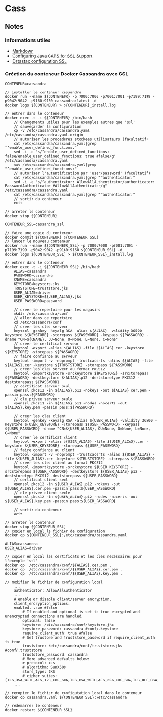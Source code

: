 #  Cass

## Notes

### Informations utiles

* [Markdown](https://learnxinyminutes.com/docs/fr-fr/markdown/)
* [Configuring Java CAPS for SSL Support](https://docs.oracle.com/cd/E19509-01/820-3503/jcapsconfssls_intro/index.html)
* [Datastax configuration SSL](https://docs.datastax.com/en/developer/cpp-driver/2.8/topics/security/ssl/)

### Création du conteneur Docker Cassandra avec SSL

    CONTENEUR=cassandra

    // installer le conteneur cassandra
    docker run --name ${CONTENEUR} -p 7000:7000 -p7001:7001 -p7199:7199 -p9042:9042 -p9160:9160 cassandra:latest -d
    docker logs ${CONTENEUR} > ${CONTENEUR}_install.log

    // entrer dans le conteneur
    docker exec -t -i ${CONTENEUR} /bin/bash
        // Changements utiles pour les exemples autres que 'ssl'
        // sauvegarder la configuration
        cp -v /etc/cassandra/cassandra.yaml /etc/cassandra/cassandra.yaml.origin
        // autoriser les procedures stockees utilisateurs (facultatif)
        cat /etc/cassandra/cassandra.yaml|grep "^enable_user_defined_functions:"
        sed -i -e "s/^enable_user_defined_functions: false/enable_user_defined_functions: true #false/g" /etc/cassandra/cassandra.yaml
        cat /etc/cassandra/cassandra.yaml|grep "^enable_user_defined_functions:"
        // autoriser l'autentification par 'user/password' (facultatif)
        cat /etc/cassandra/cassandra.yaml|grep "^authenticator:"
        sed -i -e "s/^authenticator: AllowAllAuthenticator/authenticator: PasswordAuthenticator #AllowAllAuthenticator/g" /etc/cassandra/cassandra.yaml
        cat /etc/cassandra/cassandra.yaml|grep "^authenticator:"
        // sortir du conteneur
        exit

    // arreter le conteneur
    docker stop ${CONTENEUR}

    CONTENEUR_SSL=cassandra_ssl

    // faire une copie du conteneur
    docker commit ${CONTENEUR} ${CONTENEUR_SSL}
    // lancer le nouveau conteneur
    docker run --name ${CONTENEUR_SSL} -p 7000:7000 -p7001:7001 -p7199:7199 -p9042:9042 -p9160:9160 ${CONTENEUR_SSL} -d
    docker logs ${CONTENEUR_SSL} > ${CONTENEUR_SSL}_install.log

    // entrer dans le conteneur
    docker exec -t -i ${CONTENEUR_SSL} /bin/bash
        ALIAS=cassandra
        PASSWORD=cassandra
        CNAME=cassandra
        KEYSTORE=keystore.jks
        TRUSTSTORE=truststore.jks
        USER_ALIAS=driver
        USER_KEYSTORE=${USER_ALIAS}.jks
        USER_PASSWORD=password

        // creer le repertoire pour les magasins
        mkdir /etc/cassandra/conf
        // aller dans ce repertoire
        cd /etc/cassandra/conf
        // creer les cles serveur
        keytool -genkey -keyalg RSA -alias ${ALIAS} -validity 36500 -keystore ${KEYSTORE} -storepass ${PASSWORD} -keypass ${PASSWORD} -dname "CN=${CNAME}, OU=None, O=None, L=None, C=None"
        // creer le certificat serveur
        keytool -export -alias ${ALIAS} -file ${ALIAS}.cer -keystore ${KEYSTORE} -storepass ${PASSWORD}
        // faire confiance au serveur
        keytool -import -v -noprompt -trustcacerts -alias ${ALIAS} -file ${ALIAS}.cer -keystore ${TRUSTSTORE} -storepass ${PASSWORD}
        // creer les cles serveur au format PKCS12
        keytool -importkeystore -srckeystore ${KEYSTORE} -srcstorepass ${PASSWORD} -destkeystore ${ALIAS}.p12 -deststoretype PKCS12 -deststorepass ${PASSWORD}
        // certificat serveur seul
        openssl pkcs12 -in ${ALIAS}.p12 -nokeys -out ${ALIAS}.cer.pem -passin pass:${PASSWORD}
        // cle privee serveur seule
        openssl pkcs12 -in ${ALIAS}.p12 -nodes -nocerts -out ${ALIAS}.key.pem -passin pass:${PASSWORD}

        // creer les cles client
        keytool -genkey -keyalg RSA -alias ${USER_ALIAS} -validity 36500 -keystore ${USER_KEYSTORE} -storepass ${USER_PASSWORD} -keypass ${USER_PASSWORD} -dname "CN=${USER_ALIAS}, OU=None, O=None, L=None, C=None"
        // creer le certificat client
        keytool -export -alias ${USER_ALIAS} -file ${USER_ALIAS}.cer -keystore ${USER_KEYSTORE} -storepass ${USER_PASSWORD}
        // faire confiance au client
        keytool -import -v -noprompt -trustcacerts -alias ${USER_ALIAS} -file ${USER_ALIAS}.cer -keystore ${TRUSTSTORE} -storepass ${PASSWORD}
        // creer les cles client au format PKCS12
        keytool -importkeystore -srckeystore ${USER_KEYSTORE} -srcstorepass ${USER_PASSWORD} -destkeystore ${USER_ALIAS}.p12 -deststoretype PKCS12 -deststorepass ${USER_PASSWORD}
        // certificat client seul
        openssl pkcs12 -in ${USER_ALIAS}.p12 -nokeys -out ${USER_ALIAS}.cer.pem -passin pass:${USER_PASSWORD}
        // cle privee client seule
        openssl pkcs12 -in ${USER_ALIAS}.p12 -nodes -nocerts -out ${USER_ALIAS}.key.pem -passin pass:${USER_PASSWORD}

        // sortir du conteneur
        exit

    // arreter le conteneur
    docker stop ${CONTENEUR_SSL}
    // copier en local le fichier de configuration
    docker cp ${CONTENEUR_SSL}:/etc/cassandra/cassandra.yaml .

    ALIAS=cassandra
    USER_ALIAS=driver

    // copier en local les certificats et les cles necessaires pour l'exemple 'ssl'
    docker cp  /etc/cassandra/conf/${ALIAS}.cer.pem .
    docker cp  /etc/cassandra/conf/${USER_ALIAS}.cer.pem .
    docker cp  /etc/cassandra/conf/${USER_ALIAS}.key.pem .

    // modifier le fichier de configuration local
        ...
        authenticator: AllowAllAuthenticator
        ...
        # enable or disable client/server encryption.
        client_encryption_options:
        enabled: true #false
            # If enabled and optional is set to true encrypted and unencrypted connections are handled.
            optional: false
            keystore: /etc/cassandra/conf/keystore.jks
            keystore_password: cassandra #conf/.keystore
            require_client_auth: true #false
            # Set trustore and truststore_password if require_client_auth is true
            truststore: /etc/cassandra/conf/truststore.jks #conf/.truststore
            truststore_password: cassandra
            # More advanced defaults below:
            # protocol: TLS
            # algorithm: SunX509
            store_type: JKS
            # cipher_suites: [TLS_RSA_WITH_AES_128_CBC_SHA,TLS_RSA_WITH_AES_256_CBC_SHA,TLS_DHE_RSA_WITH_AES_128_CBC_SHA,TLS_DHE_RSA_WITH_AES_256_CBC_SHA,TLS_ECDHE_RSA_WITH_AES_128_CBC_SHA,TLS_ECDHE_RSA_WITH_AES_256_CBC_SHA]
        ...

    // recopier le fichier de configutation local dans le conteneur
    docker cp cassandra.yaml ${CONTENEUR_SSL}:/etc/cassandra

    // redemarrer le conteneur
    docker restart ${CONTENEUR_SSL}
